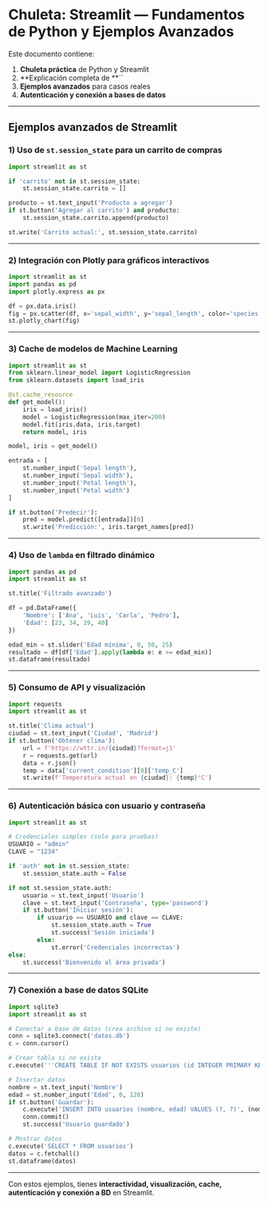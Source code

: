 # Chuleta: Streamlit — Fundamentos de Python y Ejemplos Avanzados

Este documento contiene:

1. **Chuleta práctica** de Python y Streamlit
2. **Explicación completa de **``
3. **Ejemplos avanzados** para casos reales
4. **Autenticación y conexión a bases de datos**

---

## Ejemplos avanzados de Streamlit

### 1) Uso de `st.session_state` para un carrito de compras

```python
import streamlit as st

if 'carrito' not in st.session_state:
    st.session_state.carrito = []

producto = st.text_input('Producto a agregar')
if st.button('Agregar al carrito') and producto:
    st.session_state.carrito.append(producto)

st.write('Carrito actual:', st.session_state.carrito)
```

---

### 2) Integración con Plotly para gráficos interactivos

```python
import streamlit as st
import pandas as pd
import plotly.express as px

df = px.data.iris()
fig = px.scatter(df, x='sepal_width', y='sepal_length', color='species')
st.plotly_chart(fig)
```

---

### 3) Cache de modelos de Machine Learning

```python
import streamlit as st
from sklearn.linear_model import LogisticRegression
from sklearn.datasets import load_iris

@st.cache_resource
def get_model():
    iris = load_iris()
    model = LogisticRegression(max_iter=200)
    model.fit(iris.data, iris.target)
    return model, iris

model, iris = get_model()

entrada = [
    st.number_input('Sepal length'),
    st.number_input('Sepal width'),
    st.number_input('Petal length'),
    st.number_input('Petal width')
]

if st.button('Predecir'):
    pred = model.predict([entrada])[0]
    st.write('Predicción:', iris.target_names[pred])
```

---

### 4) Uso de `lambda` en filtrado dinámico

```python
import pandas as pd
import streamlit as st

st.title('Filtrado avanzado')

df = pd.DataFrame({
    'Nombre': ['Ana', 'Luis', 'Carla', 'Pedro'],
    'Edad': [23, 34, 29, 40]
})

edad_min = st.slider('Edad mínima', 0, 50, 25)
resultado = df[df['Edad'].apply(lambda e: e >= edad_min)]
st.dataframe(resultado)
```

---

### 5) Consumo de API y visualización

```python
import requests
import streamlit as st

st.title('Clima actual')
ciudad = st.text_input('Ciudad', 'Madrid')
if st.button('Obtener clima'):
    url = f'https://wttr.in/{ciudad}?format=j1'
    r = requests.get(url)
    data = r.json()
    temp = data['current_condition'][0]['temp_C']
    st.write(f'Temperatura actual en {ciudad}: {temp}°C')
```

---

### 6) Autenticación básica con usuario y contraseña

```python
import streamlit as st

# Credenciales simples (solo para pruebas)
USUARIO = "admin"
CLAVE = "1234"

if 'auth' not in st.session_state:
    st.session_state.auth = False

if not st.session_state.auth:
    usuario = st.text_input('Usuario')
    clave = st.text_input('Contraseña', type='password')
    if st.button('Iniciar sesión'):
        if usuario == USUARIO and clave == CLAVE:
            st.session_state.auth = True
            st.success('Sesión iniciada')
        else:
            st.error('Credenciales incorrectas')
else:
    st.success('Bienvenido al área privada')
```

---

### 7) Conexión a base de datos SQLite

```python
import sqlite3
import streamlit as st

# Conectar a base de datos (crea archivo si no existe)
conn = sqlite3.connect('datos.db')
c = conn.cursor()

# Crear tabla si no existe
c.execute('''CREATE TABLE IF NOT EXISTS usuarios (id INTEGER PRIMARY KEY, nombre TEXT, edad INTEGER)''')

# Insertar datos
nombre = st.text_input('Nombre')
edad = st.number_input('Edad', 0, 120)
if st.button('Guardar'):
    c.execute('INSERT INTO usuarios (nombre, edad) VALUES (?, ?)', (nombre, edad))
    conn.commit()
    st.success('Usuario guardado')

# Mostrar datos
c.execute('SELECT * FROM usuarios')
datos = c.fetchall()
st.dataframe(datos)
```

---

Con estos ejemplos, tienes **interactividad, visualización, cache, autenticación y conexión a BD** en Streamlit.

